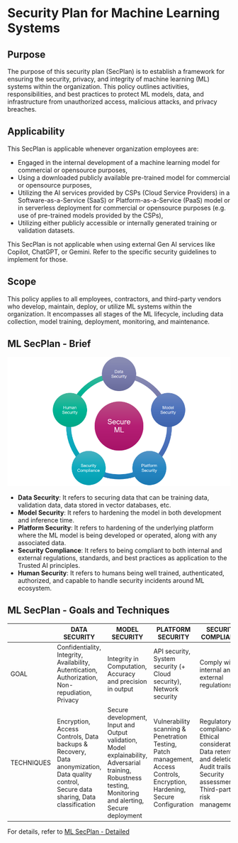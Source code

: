 # Security Plan for Machine Learning Systems

## Purpose
The purpose of this security plan (SecPlan) is to establish a framework for ensuring the security, privacy, and integrity of machine learning (ML) systems within the organization. This policy outlines activities, responsibilities, and best practices to protect ML models, data, and infrastructure from unauthorized access, malicious attacks, and privacy breaches.

## Applicability
This SecPlan is applicable whenever organization employees are:
- Engaged in the internal development of a machine learning model for commercial or opensource purposes,
- Using a downloaded publicly available pre-trained model for commercial or opensource purposes,
- Utilizing the AI services provided by CSPs (Cloud Service Providers) in a Software-as-a-Service (SaaS) or Platform-as-a-Service (PaaS) model or in serverless deployment for commercial or opensource purposes (e.g. use of pre-trained models provided by the CSPs),
- Utilizing either publicly accessible or internally generated training or validation datasets.

This SecPlan is not applicable when using external Gen AI services like Copilot, ChatGPT, or Gemini. Refer to the specific security guidelines to implement for those.

## Scope
This policy applies to all employees, contractors, and third-party vendors who develop, maintain, deploy, or utilize ML systems within the organization. It encompasses all stages of the ML lifecycle, including data collection, model training, deployment, monitoring, and maintenance.

## ML SecPlan - Brief
**![image](../images/ml.png)**

* **Data Security**: It refers to securing data that can be training data, validation data, data stored in vector databases, etc.
* **Model Security**: It refers to hardening the model in both development and inference time. 
* **Platform Security**: It refers to hardening of the underlying platform where the ML model is being developed or operated, along with any associated data.
* **Security Compliance**: It refers to being compliant to both internal and external regulations, standards, and best practices as application to the Trusted AI principles.
* **Human Security**: It refers to humans being well trained, authenticated, authorized, and capable to handle security incidents around ML ecosystem.

## ML SecPlan - Goals and Techniques
|  | DATA SECURITY | MODEL SECURITY | PLATFORM SECURITY | SECURITY COMPLIANCE | HUMAN SECURITY |
| -------- | ---- | ---- | ---- | ---- | ---- |
| GOAL | Confidentiality, Integrity, Availability, Autentication, Authorization, Non-repudiation, Privacy | Integrity in Computation, Accuracy and precision in output | API security, System security (+ Cloud security), Network security | Comply with internal and external regulations | People involved are authorized and aware of security risks |
| TECHNIQUES | Encryption, Access Controls, Data backups & Recovery, Data anonymization, Data quality control, Secure data sharing, Data classification | Secure development, Input and Output validation, Model explainability, Adversarial training, Robustness testing, Monitoring and alerting, Secure deployment | Vulnerability scanning & Penetration Testing, Patch management, Access Controls, Encryption, Hardening, Secure Configuration  | Regulatory compliance, Ethical considerations, Data retention and deletion, Audit trails, Security assessments, Third-party risk management  | Training and awareness, Background checks, Incident response, Governance and oversight, Continuous monitoring |

For details, refer to [ML SecPlan - Detailed](ml-secplan-detailed.md)